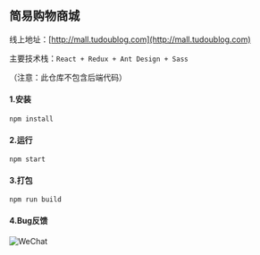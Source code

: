 

## 简易购物商城

线上地址：[http://mall.tudoublog.com](http://mall.tudoublog.com)

主要技术栈：`React + Redux + Ant Design + Sass`

（注意：此仓库不包含后端代码）

#### 1.安装

```shell
npm install
```

#### 2.运行

```shell
npm start
```

#### 3.打包

```shell
npm run build
```

#### 4.Bug反馈

![WeChat](https://fast.tudoublog.com/images/mmqrcode1588150621697.png)
